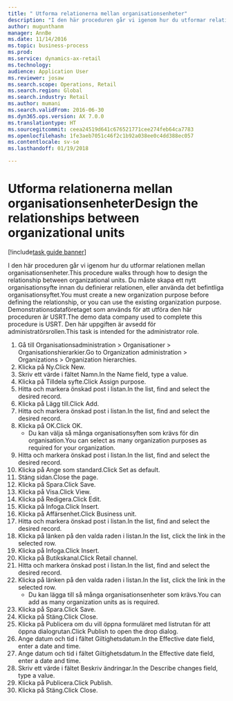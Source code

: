 ```yaml
--- 
title: " Utforma relationerna mellan organisationsenheter"
description: "I den här proceduren går vi igenom hur du utformar relationen mellan organisationsenheter."
author: mugunthanm
manager: AnnBe
ms.date: 11/14/2016
ms.topic: business-process
ms.prod: 
ms.service: dynamics-ax-retail
ms.technology: 
audience: Application User
ms.reviewer: josaw
ms.search.scope: Operations, Retail
ms.search.region: Global
ms.search.industry: Retail
ms.author: mumani
ms.search.validFrom: 2016-06-30
ms.dyn365.ops.version: AX 7.0.0
ms.translationtype: HT
ms.sourcegitcommit: ceea24519d641c676521771cee274feb64ca7783
ms.openlocfilehash: 1fe3aeb7051c46f2c1b92a038ee0c4dd388ec057
ms.contentlocale: sv-se
ms.lasthandoff: 01/19/2018

---
```

# <a name="design-the-relationships-between-organizational-units"></a><span data-ttu-id="79f22-103"> Utforma relationerna mellan organisationsenheter</span><span class="sxs-lookup"><span data-stu-id="79f22-103">Design the relationships between organizational units</span></span>

[!include[task guide banner](../includes/task-guide-banner.md)]

<span data-ttu-id="79f22-104">I den här proceduren går vi igenom hur du utformar relationen mellan organisationsenheter.</span><span class="sxs-lookup"><span data-stu-id="79f22-104">This procedure walks through how to design the relationship between organizational units.</span></span> <span data-ttu-id="79f22-105">Du måste skapa ett nytt organisationsyfte innan du definierar relationen, eller använda det befintliga organisationsyftet.</span><span class="sxs-lookup"><span data-stu-id="79f22-105">You must create a new organization purpose before defining the relationship, or you can use the existing organization purpose.</span></span> <span data-ttu-id="79f22-106">Demonstrationsdataföretaget som används för att utföra den här proceduren är USRT.</span><span class="sxs-lookup"><span data-stu-id="79f22-106">The demo data company used to complete this procedure is USRT.</span></span> <span data-ttu-id="79f22-107">Den här uppgiften är avsedd för administratörsrollen.</span><span class="sxs-lookup"><span data-stu-id="79f22-107">This task is intended for the administrator role.</span></span>

1. <span data-ttu-id="79f22-108">Gå till Organisationsadministration > Organisationer > Organisationshierarkier.</span><span class="sxs-lookup"><span data-stu-id="79f22-108">Go to Organization administration > Organizations > Organization hierarchies.</span></span>
2. <span data-ttu-id="79f22-109">Klicka på Ny.</span><span class="sxs-lookup"><span data-stu-id="79f22-109">Click New.</span></span>
3. <span data-ttu-id="79f22-110">Skriv ett värde i fältet Namn.</span><span class="sxs-lookup"><span data-stu-id="79f22-110">In the Name field, type a value.</span></span>
4. <span data-ttu-id="79f22-111">Klicka på Tilldela syfte.</span><span class="sxs-lookup"><span data-stu-id="79f22-111">Click Assign purpose.</span></span>
5. <span data-ttu-id="79f22-112">Hitta och markera önskad post i listan.</span><span class="sxs-lookup"><span data-stu-id="79f22-112">In the list, find and select the desired record.</span></span>
6. <span data-ttu-id="79f22-113">Klicka på Lägg till.</span><span class="sxs-lookup"><span data-stu-id="79f22-113">Click Add.</span></span>
7. <span data-ttu-id="79f22-114">Hitta och markera önskad post i listan.</span><span class="sxs-lookup"><span data-stu-id="79f22-114">In the list, find and select the desired record.</span></span>
8. <span data-ttu-id="79f22-115">Klicka på OK.</span><span class="sxs-lookup"><span data-stu-id="79f22-115">Click OK.</span></span>
    * <span data-ttu-id="79f22-116">Du kan välja så många organisationsyften som krävs för din organisation.</span><span class="sxs-lookup"><span data-stu-id="79f22-116">You can select as many organization purposes as required for your organization.</span></span>  
9. <span data-ttu-id="79f22-117">Hitta och markera önskad post i listan.</span><span class="sxs-lookup"><span data-stu-id="79f22-117">In the list, find and select the desired record.</span></span>
10. <span data-ttu-id="79f22-118">Klicka på Ange som standard.</span><span class="sxs-lookup"><span data-stu-id="79f22-118">Click Set as default.</span></span>
11. <span data-ttu-id="79f22-119">Stäng sidan.</span><span class="sxs-lookup"><span data-stu-id="79f22-119">Close the page.</span></span>
12. <span data-ttu-id="79f22-120">Klicka på Spara.</span><span class="sxs-lookup"><span data-stu-id="79f22-120">Click Save.</span></span>
13. <span data-ttu-id="79f22-121">Klicka på Visa.</span><span class="sxs-lookup"><span data-stu-id="79f22-121">Click View.</span></span>
14. <span data-ttu-id="79f22-122">Klicka på Redigera.</span><span class="sxs-lookup"><span data-stu-id="79f22-122">Click Edit.</span></span>
15. <span data-ttu-id="79f22-123">Klicka på Infoga.</span><span class="sxs-lookup"><span data-stu-id="79f22-123">Click Insert.</span></span>
16. <span data-ttu-id="79f22-124">Klicka på Affärsenhet.</span><span class="sxs-lookup"><span data-stu-id="79f22-124">Click Business unit.</span></span>
17. <span data-ttu-id="79f22-125">Hitta och markera önskad post i listan.</span><span class="sxs-lookup"><span data-stu-id="79f22-125">In the list, find and select the desired record.</span></span>
18. <span data-ttu-id="79f22-126">Klicka på länken på den valda raden i listan.</span><span class="sxs-lookup"><span data-stu-id="79f22-126">In the list, click the link in the selected row.</span></span>
19. <span data-ttu-id="79f22-127">Klicka på Infoga.</span><span class="sxs-lookup"><span data-stu-id="79f22-127">Click Insert.</span></span>
20. <span data-ttu-id="79f22-128">Klicka på Butikskanal.</span><span class="sxs-lookup"><span data-stu-id="79f22-128">Click Retail channel.</span></span>
21. <span data-ttu-id="79f22-129">Hitta och markera önskad post i listan.</span><span class="sxs-lookup"><span data-stu-id="79f22-129">In the list, find and select the desired record.</span></span>
22. <span data-ttu-id="79f22-130">Klicka på länken på den valda raden i listan.</span><span class="sxs-lookup"><span data-stu-id="79f22-130">In the list, click the link in the selected row.</span></span>
    * <span data-ttu-id="79f22-131">Du kan lägga till så många organisationsenheter som krävs.</span><span class="sxs-lookup"><span data-stu-id="79f22-131">You can add as many organization units as is required.</span></span>  
23. <span data-ttu-id="79f22-132">Klicka på Spara.</span><span class="sxs-lookup"><span data-stu-id="79f22-132">Click Save.</span></span>
24. <span data-ttu-id="79f22-133">Klicka på Stäng.</span><span class="sxs-lookup"><span data-stu-id="79f22-133">Click Close.</span></span>
25. <span data-ttu-id="79f22-134">Klicka på Publicera om du vill öppna formuläret med listrutan för att öppna dialogrutan.</span><span class="sxs-lookup"><span data-stu-id="79f22-134">Click Publish to open the drop dialog.</span></span>
26. <span data-ttu-id="79f22-135">Ange datum och tid i fältet Giltighetsdatum.</span><span class="sxs-lookup"><span data-stu-id="79f22-135">In the Effective date field, enter a date and time.</span></span>
27. <span data-ttu-id="79f22-136">Ange datum och tid i fältet Giltighetsdatum.</span><span class="sxs-lookup"><span data-stu-id="79f22-136">In the Effective date field, enter a date and time.</span></span>
28. <span data-ttu-id="79f22-137">Skriv ett värde i fältet Beskriv ändringar.</span><span class="sxs-lookup"><span data-stu-id="79f22-137">In the Describe changes field, type a value.</span></span>
29. <span data-ttu-id="79f22-138">Klicka på Publicera.</span><span class="sxs-lookup"><span data-stu-id="79f22-138">Click Publish.</span></span>
30. <span data-ttu-id="79f22-139">Klicka på Stäng.</span><span class="sxs-lookup"><span data-stu-id="79f22-139">Click Close.</span></span>


